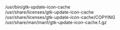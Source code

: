/usr/bin/gtk-update-icon-cache  
/usr/share/licenses/gtk-update-icon-cache  
/usr/share/licenses/gtk-update-icon-cache/COPYING  
/usr/share/man/man1/gtk-update-icon-cache.1.gz  
